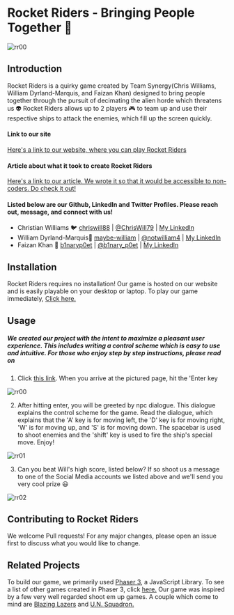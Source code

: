 # Rocket Riders - Bringing People Together  🚀

![rr00](https://user-images.githubusercontent.com/51524966/77604145-2dea0180-6ee8-11ea-879a-60d725c40006.jpg)

## Introduction
Rocket Riders is a quirky game created by Team Synergy(Chris Williams, William Dyrland-Marquis, and Faizan Khan) designed to bring people together through the pursuit of decimating the alien horde which threatens us 👽 Rocket Riders allows up to 2 players  🎮 to team up and use their respective ships to attack the enemies, which fill up the screen quickly.
#### Link to our site
[Here's a link to our website, where you can play Rocket Riders](https://thefunonline.tech/)
#### Article about what it took to create Rocket Riders
[Here's a link to our article. We wrote it so that it would be accessible to non-coders. Do check it out! ](https://medium.com/@mathemagician229/the-odyssey-of-team-synergy-2ba4d5998bd4)
#### Listed below are our Github, LinkedIn and Twitter Profiles. Please reach out, message, and connect with us!
* Christian Williams 🐦 [chriswill88](https://github.com/chriswill88) | [@ChrisWill79](https://twitter.com/ChrisWill79) | [My LinkedIn](https://www.linkedin.com/in/christian--williams/)
*  William Dyrland-Marquis🥇 [maybe-william](https://github.com/maybe-william) | [@notwilliam4](https://twitter.com/notwilliam4) | [My LinkedIn](https://www.linkedin.com/in/william-dyrland-marquis/)
* Faizan Khan 🌌 [b1naryp0et](https://github.com/b1naryp0et) | [@b1nary_p0et](https://twitter.com/b1nary_p0et) | [My LinkedIn](https://www.linkedin.com/in/fkkhan/)
## Installation
Rocket Riders requires no installation! Our game is hosted on our website and is easily playable on your desktop or laptop. To play our game immediately, [Click here.](https://thefunonline.tech/game/index.html)
## Usage
##### We created our project with the intent to maximize a pleasant user experience. This includes writing a control scheme which is easy to use and intuitive. For those who enjoy step by step instructions, please read on
1. Click [this link](https://thefunonline.tech/game/index.html). When you arrive at the pictured page, hit the 'Enter key

![rr00](https://user-images.githubusercontent.com/51524966/77604145-2dea0180-6ee8-11ea-879a-60d725c40006.jpg)


2. After hitting enter, you will be greeted by npc dialogue. This dialogue explains the control scheme for the game. Read the dialogue, which explains that the 'A' key is for moving left, the 'D' key is for moving right, 'W' is for moving up, and 'S' is for moving down. The spacebar is used to shoot enemies and the 'shift' key is used to fire the ship's special move. Enjoy!

![rr01](https://user-images.githubusercontent.com/51524966/77604229-5f62cd00-6ee8-11ea-9ff8-88d433db4d21.jpg)


3. Can you beat Will's high score, listed below? If so shoot us a message to one of the Social Media accounts we listed above and we'll send you very cool prize 😃

![rr02](https://user-images.githubusercontent.com/51524966/77604353-a650c280-6ee8-11ea-924a-84f4537c31ab.jpg)


## Contributing to Rocket Riders
We welcome Pull requests! For any major changes, please open an issue first to discuss what you would like to change.
## Related Projects
To build our game, we primarily used [Phaser 3](https://phaser.io/), a JavaScript Library. To see a list of other games created in Phaser 3, click [here.](https://phaser.io/games)
Our game was inspired by a few very well regarded shoot em up games. A couple which come to mind are [Blazing Lazers](https://www.youtube.com/watch?v=OquO7XKHDT4) and [U.N. Squadron.](https://www.youtube.com/watch?v=lY4Z8I7oA5A)
